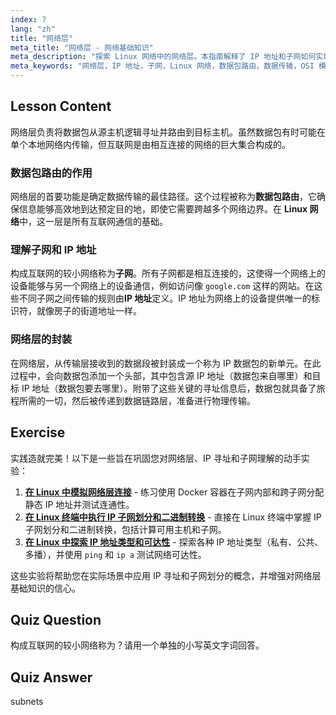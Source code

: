 ```yaml
---
index: 7
lang: "zh"
title: "网络层"
meta_title: "网络层 - 网络基础知识"
meta_description: "探索 Linux 网络中的网络层。本指南解释了 IP 地址和子网如何实现数据包路由，以实现在网络间的数据传输。"
meta_keywords: "网络层，IP 地址，子网，Linux 网络，数据包路由，数据传输，OSI 模型，IP 数据包"
---
```


## Lesson Content

网络层负责将数据包从源主机逻辑寻址并路由到目标主机。虽然数据包有时可能在单个本地网络内传输，但互联网是由相互连接的网络的巨大集合构成的。

### 数据包路由的作用

网络层的首要功能是确定数据传输的最佳路径。这个过程被称为**数据包路由**，它确保信息能够高效地到达预定目的地，即使它需要跨越多个网络边界。在 **Linux 网络**中，这一层是所有互联网通信的基础。

### 理解子网和 IP 地址

构成互联网的较小网络称为**子网**。所有子网都是相互连接的，这使得一个网络上的设备能够与另一个网络上的设备通信，例如访问像 `google.com` 这样的网站。在这些不同子网之间传输的规则由**IP 地址**定义。IP 地址为网络上的设备提供唯一的标识符，就像房子的街道地址一样。

### 网络层的封装

在网络层，从传输层接收到的数据段被封装成一个称为 IP 数据包的新单元。在此过程中，会向数据包添加一个头部，其中包含源 IP 地址（数据包来自哪里）和目标 IP 地址（数据包要去哪里）。附带了这些关键的寻址信息后，数据包就具备了旅程所需的一切，然后被传递到数据链路层，准备进行物理传输。

## Exercise

实践造就完美！以下是一些旨在巩固您对网络层、IP 寻址和子网理解的动手实验：

1.  **[在 Linux 中模拟网络层连接](https://labex.io/zh/labs/comptia-simulate-network-layer-connectivity-in-linux-592752)** - 练习使用 Docker 容器在子网内部和跨子网分配静态 IP 地址并测试连通性。
2.  **[在 Linux 终端中执行 IP 子网划分和二进制转换](https://labex.io/zh/labs/comptia-perform-ip-subnetting-and-binary-conversion-in-the-linux-terminal-592782)** - 直接在 Linux 终端中掌握 IP 子网划分和二进制转换，包括计算可用主机和子网。
3.  **[在 Linux 中探索 IP 地址类型和可达性](https://labex.io/zh/labs/comptia-explore-ip-address-types-and-reachability-in-linux-592780)** - 探索各种 IP 地址类型（私有、公共、多播），并使用 `ping` 和 `ip a` 测试网络可达性。

这些实验将帮助您在实际场景中应用 IP 寻址和子网划分的概念，并增强对网络层基础知识的信心。

## Quiz Question

构成互联网的较小网络称为？请用一个单独的小写英文字词回答。

## Quiz Answer

subnets
